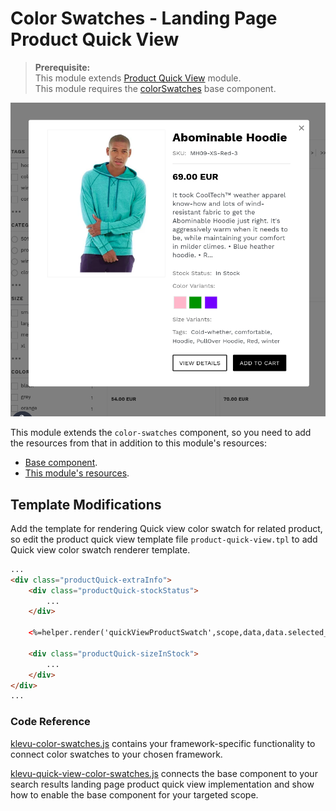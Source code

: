 # Color Swatches - Landing Page Product Quick View

>**Prerequisite:**  
> This module extends [Product Quick View](/modules/product-quick-view) module.  
> This module requires the [colorSwatches](/components/color-swatches) base component.   

![Quick-view color-swatches](/modules/color-swatches/images/image002.png)

This module extends the `color-swatches` component, so you need to
add the resources from that in addition to this module's resources:

- [Base component](/components/color-swatches/resources).
- [This module's resources](/modules/color-swatches/quick-view/resources).

## Template Modifications

Add the template for rendering Quick view color swatch for related product,
so edit the product quick view template file `product-quick-view.tpl` to add Quick view color swatch renderer template.

```html
...
<div class="productQuick-extraInfo">
    <div class="productQuick-stockStatus">
        ...
    </div>

    <%=helper.render('quickViewProductSwatch',scope,data,data.selected_product) %>

    <div class="productQuick-sizeInStock">
        ...
    </div>
</div>
...
```

### Code Reference

[klevu-color-swatches.js](/components/color-swatches/resources/assets/js/klevu-color-swatches.js) contains your framework-specific functionality to connect color swatches to your chosen framework.  

[klevu-quick-view-color-swatches.js](/modules/color-swatches/quick-view/resources/assets/js/klevu-quick-view-color-swatches.js) connects the base component to your search results landing page product quick view implementation
and show how to enable the base component for your targeted scope.  